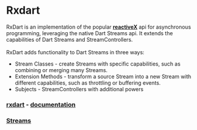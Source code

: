 # Rxdart

RxDart is an implementation of the popular [**reactiveX**](https://reactivex.io/) api for asynchronous programming, leveraging the native Dart Streams api. It extends the capabilities of Dart Streams and StreamControllers.<br><br>
RxDart adds functionality to Dart Streams in three ways:
- Stream Classes - create Streams with specific capabilities, such as combining or merging many Streams.
- Extension Methods - transform a source Stream into a new Stream with different capabilities, such as throttling or buffering events.
- Subjects - StreamControllers with additional powers


### [rxdart](https://pub.dev/packages/rxdart) - [documentation](https://pub.dev/documentation/rxdart/latest/)
### [Streams](https://api.dart.dev/stable/2.19.0/dart-async/Stream-class.html)
